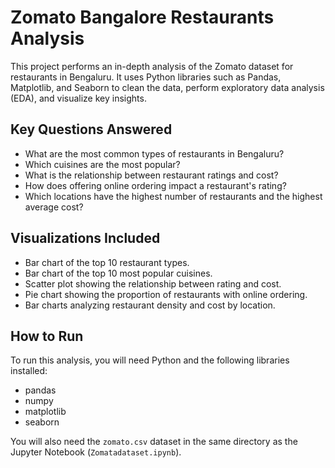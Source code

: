 # Zomato Bangalore Restaurants Analysis

This project performs an in-depth analysis of the Zomato dataset for restaurants in Bengaluru. It uses Python libraries such as Pandas, Matplotlib, and Seaborn to clean the data, perform exploratory data analysis (EDA), and visualize key insights.

## Key Questions Answered
- What are the most common types of restaurants in Bengaluru?
- Which cuisines are the most popular?
- What is the relationship between restaurant ratings and cost?
- How does offering online ordering impact a restaurant's rating?
- Which locations have the highest number of restaurants and the highest average cost?

## Visualizations Included
- Bar chart of the top 10 restaurant types.
- Bar chart of the top 10 most popular cuisines.
- Scatter plot showing the relationship between rating and cost.
- Pie chart showing the proportion of restaurants with online ordering.
- Bar charts analyzing restaurant density and cost by location.

## How to Run
To run this analysis, you will need Python and the following libraries installed:
- pandas
- numpy
- matplotlib
- seaborn

You will also need the `zomato.csv` dataset in the same directory as the Jupyter Notebook (`Zomatadataset.ipynb`).